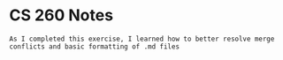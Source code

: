 # CS 260 Notes
    As I completed this exercise, I learned how to better resolve merge conflicts and basic formatting of .md files

